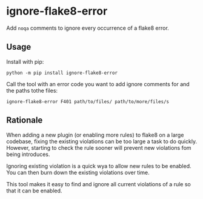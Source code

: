 # ignore-flake8-error

Add `noqa` comments to ignore every occurrence of a flake8 error.

## Usage

Install with pip:

```shell
python -m pip install ignore-flake8-error
```

Call the tool with an error code you want to add ignore comments for and the paths tothe files:

```shell
ignore-flake8-error F401 path/to/files/ path/to/more/files/s
```

## Rationale

When adding a new plugin (or enabling more rules) to flake8 on a large codebase,
fixing the existing violations can be too large a task to do quickly. However,
starting to check the rule sooner will prevent new violations fom being
introduces.

Ignoring existing violation is a quick wya to allow new rules to be enabled. You
can then burn down the existing violations over time.

This tool makes it easy to find and ignore all current violations of a rule so
that it can be enabled.
